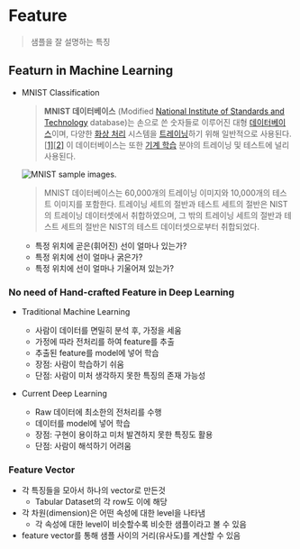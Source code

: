 # Feature

> 샘플을 잘 설명하는 특징



## Featurn in Machine Learning

- MNIST Classification

  >**MNIST 데이터베이스** (Modified [National Institute of Standards and Technology](https://ko.wikipedia.org/wiki/미국_국립표준기술연구소) database)는 손으로 쓴 숫자들로 이루어진 대형 [데이터베이스](https://ko.wikipedia.org/wiki/데이터베이스)이며, 다양한 [화상 처리](https://ko.wikipedia.org/wiki/디지털_화상_처리) 시스템을 [트레이닝](https://ko.wikipedia.org/w/index.php?title=트레이닝_세트&action=edit&redlink=1)하기 위해 일반적으로 사용된다.[[1\]](https://ko.wikipedia.org/wiki/MNIST_데이터베이스#cite_note-1)[[2\]](https://ko.wikipedia.org/wiki/MNIST_데이터베이스#cite_note-2) 이 데이터베이스는 또한 [기계 학습](https://ko.wikipedia.org/wiki/기계_학습) 분야의 트레이닝 및 테스트에 널리 사용된다.

  ![MNIST sample images.](https://upload.wikimedia.org/wikipedia/commons/thumb/2/27/MnistExamples.png/220px-MnistExamples.png)

  > MNIST 데이터베이스는 60,000개의 트레이닝 이미지와 10,000개의 테스트 이미지를 포함한다. 트레이닝 세트의 절반과 테스트 세트의 절반은 NIST의 트레이닝 데이터셋에서 취합하였으며, 그 밖의 트레이닝 세트의 절반과 테스트 세트의 절반은 NIST의 테스트 데이터셋으로부터 취합되었다.

  - 특정 위치에 곧은(휘어진) 선이 얼마나 있는가?
  - 특정 위치에 선이 얼마나 굵은가?
  - 특정 위치에 선이 얼마나 기울어져 있는가?



### No need of Hand-crafted Feature in Deep Learning

- Traditional Machine Learning
  - 사람이 데이터를 면밀히 분석 후,  가정을 세움
  - 가정에 따라 전처리를 하여 feature를 추출
  - 추출된 feature를 model에 넣어 학습
  - 장점: 사람이 학습하기 쉬움
  - 단점: 사람이 미처 생각하지 못한 특징의 존재 가능성



- Current Deep Learning
  - Raw 데이터에 최소한의 전처리를 수행
  - 데이터를 model에 넣어 학습
  - 장점: 구현이 용이하고 미처 발견하지 못한 특징도 활용
  - 단점: 사람이 해석하기 어려움



### Feature Vector

- 각 특징들을 모아서 하나의 vector로 만든것
  - Tabular Dataset의 각 row도 이에 해당
- 각 차원(dimension)은 어떤 속성에 대한 level을 나타냄
  - 각 속성에 대한 level이 비슷할수록 비슷한 샘플이라고 볼 수 있음
- feature vector를 통해 샘플 사이의 거리(유사도)를 계산할 수 있음



























